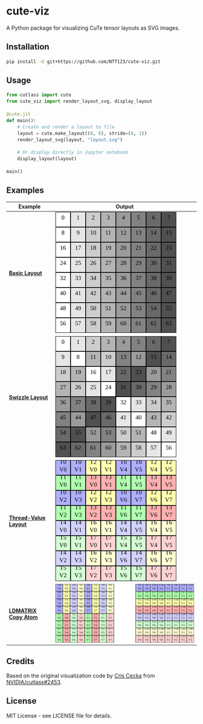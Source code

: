# cute-viz

A Python package for visualizing CuTe tensor layouts as SVG images.

## Installation

```bash
pip install -U git+https://github.com/NTT123/cute-viz.git
```

## Usage

```python
from cutlass import cute
from cute_viz import render_layout_svg, display_layout

@cute.jit
def main():
    # Create and render a layout to file
    layout = cute.make_layout((8, 8), stride=(8, 1))
    render_layout_svg(layout, "layout.svg")

    # Or display directly in Jupyter notebook
    display_layout(layout)

main()
```

## Examples

| Example | Output |
|---------|--------|
| [**Basic Layout**](examples/layout_example.py) | ![Basic Layout](assets/layout.svg) |
| [**Swizzle Layout**](examples/swizzle_layout_example.py) | ![Swizzle Layout](assets/swizzle_layout.svg) |
| [**Thread-Value Layout**](examples/tv_layout_example.py) | ![TV Layout](assets/tv_layout.svg) |
| [**LDMATRIX Copy Atom**](examples/ldmatrix_copy_example.py) | ![LDMATRIX Layout](assets/ldmatrix_copy.svg) |

## Credits

Based on the original visualization code by [Cris Cecka](https://github.com/ccecka) from [NVIDIA/cutlass#2453](https://github.com/NVIDIA/cutlass/issues/2453#issuecomment-3133409976).

## License

MIT License - see LICENSE file for details.

